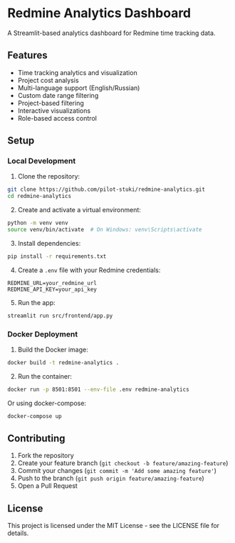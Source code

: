 # Redmine Analytics Dashboard

A Streamlit-based analytics dashboard for Redmine time tracking data.

## Features

- Time tracking analytics and visualization
- Project cost analysis
- Multi-language support (English/Russian)
- Custom date range filtering
- Project-based filtering
- Interactive visualizations
- Role-based access control

## Setup

### Local Development

1. Clone the repository:
```bash
git clone https://github.com/pilot-stuki/redmine-analytics.git
cd redmine-analytics
```

2. Create and activate a virtual environment:
```bash
python -m venv venv
source venv/bin/activate  # On Windows: venv\Scripts\activate
```

3. Install dependencies:
```bash
pip install -r requirements.txt
```

4. Create a `.env` file with your Redmine credentials:
```env
REDMINE_URL=your_redmine_url
REDMINE_API_KEY=your_api_key
```

5. Run the app:
```bash
streamlit run src/frontend/app.py
```

### Docker Deployment

1. Build the Docker image:
```bash
docker build -t redmine-analytics .
```

2. Run the container:
```bash
docker run -p 8501:8501 --env-file .env redmine-analytics
```

Or using docker-compose:
```bash
docker-compose up
```

## Contributing

1. Fork the repository
2. Create your feature branch (`git checkout -b feature/amazing-feature`)
3. Commit your changes (`git commit -m 'Add some amazing feature'`)
4. Push to the branch (`git push origin feature/amazing-feature`)
5. Open a Pull Request

## License

This project is licensed under the MIT License - see the LICENSE file for details.